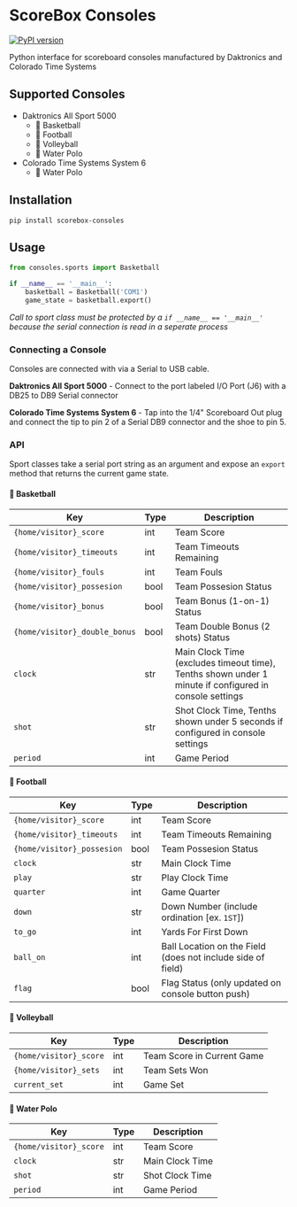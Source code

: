 # ScoreBox Consoles
[![PyPI version](https://badge.fury.io/py/scorebox-consoles.svg)](https://badge.fury.io/py/scorebox-consoles)

Python interface for scoreboard consoles manufactured by Daktronics and Colorado Time Systems

## Supported Consoles
- Daktronics All Sport 5000
    - :basketball: Basketball
    - :football: Football
    - :volleyball: Volleyball
    - :water_polo: Water Polo
- Colorado Time Systems System 6
    - :water_polo: Water Polo

## Installation
`pip install scorebox-consoles`

## Usage
```python
from consoles.sports import Basketball

if __name__ == '__main__':
    basketball = Basketball('COM1')
    game_state = basketball.export()
```
*Call to sport class must be protected by a `if __name__ == '__main__'` because the serial connection is read in a seperate process*

### Connecting a Console
Consoles are connected with via a Serial to USB cable.

**Daktronics All Sport 5000** - Connect to the port labeled I/O Port (J6) with a DB25 to DB9 Serial connector

**Colorado Time Systems System 6** - Tap into the 1/4" Scoreboard Out plug and connect the tip to pin 2 of a Serial DB9 connector and the shoe to pin 5.

### API
Sport classes take a serial port string as an argument and expose an `export` method that returns the current game state.

#### :basketball: Basketball
| Key | Type | Description |
| --- | --- | --- |
| `{home/visitor}_score` | int | Team Score |
| `{home/visitor}_timeouts` | int | Team Timeouts Remaining |
| `{home/visitor}_fouls` | int | Team Fouls |
| `{home/visitor}_possesion` | bool | Team Possesion Status |
| `{home/visitor}_bonus` | bool | Team Bonus (1-on-1) Status |
| `{home/visitor}_double_bonus` | bool | Team Double Bonus (2 shots) Status |
| `clock` | str | Main Clock Time (excludes timeout time), Tenths shown under 1 minute if configured in console settings |
| `shot` | str | Shot Clock Time, Tenths shown under 5 seconds if configured in console settings |
| `period` | int | Game Period |

#### :football: Football
| Key | Type | Description |
| --- | --- | --- |
| `{home/visitor}_score` | int | Team Score |
| `{home/visitor}_timeouts` | int | Team Timeouts Remaining |
| `{home/visitor}_possesion` | bool | Team Possesion Status |
| `clock` | str | Main Clock Time |
| `play` | str | Play Clock Time |
| `quarter` | int | Game Quarter |
| `down` | str | Down Number (include ordination [ex. `1ST`]) |
| `to_go`| int | Yards For First Down |
| `ball_on` | int | Ball Location on the Field (does not include side of field) |
| `flag` | bool | Flag Status (only updated on console button push) |

#### :volleyball: Volleyball
| Key | Type | Description |
| --- | --- | --- |
| `{home/visitor}_score` | int | Team Score in Current Game |
| `{home/visitor}_sets` | int | Team Sets Won |
| `current_set` | int | Game Set |

#### :water_polo: Water Polo
| Key | Type | Description |
| --- | --- | --- |
| `{home/visitor}_score` | int | Team Score |
| `clock` | str | Main Clock Time |
| `shot` | str | Shot Clock Time |
| `period` | int | Game Period |
